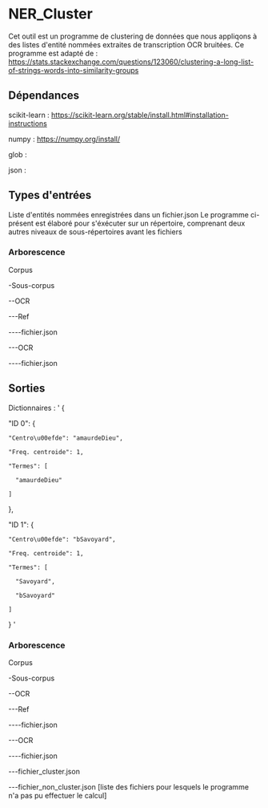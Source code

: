 # NER_Cluster

Cet outil est un programme de clustering de données que nous appliqons à des listes d'entité nommées extraites de transcription OCR bruitées.
Ce programme est adapté de : https://stats.stackexchange.com/questions/123060/clustering-a-long-list-of-strings-words-into-similarity-groups

## Dépendances

scikit-learn : https://scikit-learn.org/stable/install.html#installation-instructions

numpy : https://numpy.org/install/

glob :

json : 


## Types d'entrées

Liste d'entités nommées enregistrées dans un fichier.json
Le programme ci-présent est élaboré pour s'éxécuter sur un répertoire, comprenant deux autres niveaux de sous-répertoires avant les fichiers

### Arborescence

Corpus

-Sous-corpus

--OCR

---Ref

----fichier.json

---OCR

----fichier.json

## Sorties

Dictionnaires :
' {

  "ID 0": {
  
    "Centro\u00efde": "amaurdeDieu",
    
    "Freq. centroide": 1,
    
    "Termes": [
    
      "amaurdeDieu"
      
    ]
    
  },
  
  "ID 1": {
  
    "Centro\u00efde": "bSavoyard",
    
    "Freq. centroide": 1,
    
    "Termes": [
    
      "Savoyard",
      
      "bSavoyard"
      
    ]
    
  } ' 
  
### Arborescence

Corpus

-Sous-corpus

--OCR

---Ref

----fichier.json

---OCR

----fichier.json

---fichier_cluster.json

---fichier_non_cluster.json \[liste des fichiers pour lesquels le programme n'a pas pu effectuer le calcul]

